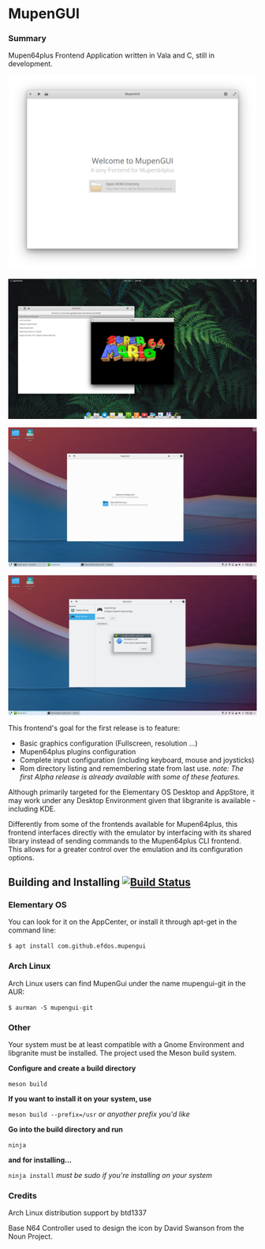 # MupenGUI 
### Summary
Mupen64plus Frontend Application written in Vala and C, still in development.

![Alt text](data/screenshots/Welcome.png?raw=true "Welcome Screen")

![Alt text](data/screenshots/Pantheon_Running.png?raw=true "Running SM64")

![Alt text](data/screenshots/KDE_Welcome.png?raw=true "Looking sexy on KDE")

![Alt text](data/screenshots/KDE_Input.png?raw=true "The whole reason why I'm making this")

This frontend's goal for the first release is to feature:

* Basic graphics configuration (Fullscreen, resolution ...)
* Mupen64plus plugins configuration
* Complete input configuration (including keyboard, mouse and joysticks)
* Rom directory listing and remembering state from last use.
*note: The first Alpha release is already available with some of these features.*

Although primarily targeted for the Elementary OS Desktop and AppStore, it may work under any Desktop Environment
given that libgranite is available - including KDE.

Differently from some of the frontends available for Mupen64plus, this frontend interfaces
directly with the emulator by interfacing with its shared library instead of sending
commands to the Mupen64plus CLI frontend. This allows for a greater control over
the emulation and its configuration options.

## Building and Installing [![Build Status](https://travis-ci.com/EFDos/mupengui.svg?branch=master)](https://travis-ci.com/EFDos/mupengui)

### Elementary OS

You can look for it on the AppCenter, or install it through apt-get in the command line:

`$ apt install com.github.efdos.mupengui`

### Arch Linux

Arch Linux users can find MupenGui under the name mupengui-git in the AUR:

`$ aurman -S mupengui-git`

### Other

Your system must be at least compatible with a Gnome Environment and libgranite must be installed.
The project used the Meson build system.

**Configure and create a build directory**

`meson build`

**If you want to install it on your system, use**

`meson build --prefix=/usr`
*or anyother prefix you'd like*

**Go into the build directory and run**

`ninja`

**and for installing...**

`ninja install`
*must be sudo if you're installing on your system*

### Credits
Arch Linux distribution support by btd1337 

Base N64 Controller used to design the icon by David Swanson from the Noun Project.
